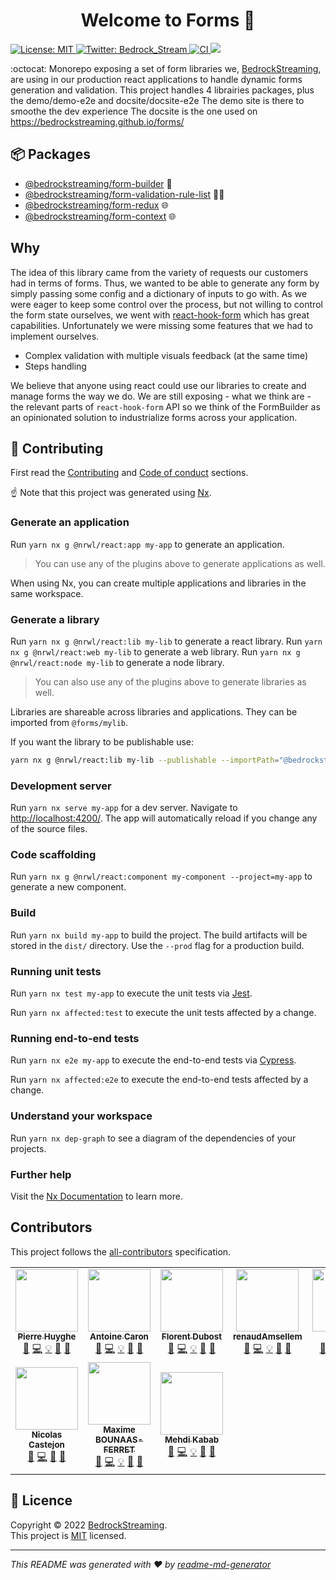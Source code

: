 <h1 align="center">Welcome to Forms 👋</h1>
<p>
  <a href="https://github.com/BedrockStreaming/forms/blob/main/LICENSE" target="_blank">
    <img alt="License: MIT" src="https://img.shields.io/badge/License-MIT-yellow.svg" />
  </a>
  <a href="https://twitter.com/Bedrock_Stream" target="_blank">
    <img alt="Twitter: Bedrock_Stream" src="https://img.shields.io/twitter/follow/Bedrock_Stream.svg?style=social" />
  </a>
  <a href="https://github.com/BedrockStreaming/forms/actions/workflows/main.yml" target="_blank">
    <img alt="CI" src="https://github.com/BedrockStreaming/forms/actions/workflows/main.yml/badge.svg" />
  </a>
  <a href="https://codecov.io/gh/BedrockStreaming/forms">
    <img src="https://codecov.io/gh/BedrockStreaming/forms/branch/master/graph/badge.svg?token=073DJ56DNX"/>
  </a>
</p>

:octocat: Monorepo exposing a set of form libraries we, [BedrockStreaming](https://www.bedrockstreaming.com/), are using in our production react applications to handle dynamic forms generation and validation.
This project handles 4 librairies packages, plus the demo/demo-e2e and docsite/docsite-e2e
The demo site is there to smoothe the dev experience
The docsite is the one used on https://bedrockstreaming.github.io/forms/

## :package: Packages

- [@bedrockstreaming/form-builder](libs/form-builder/README.md) :construction_worker:
- [@bedrockstreaming/form-validation-rule-list](libs/form-validation-rule-list/README.md) 🧑‍⚖️
- [@bedrockstreaming/form-redux](libs/form-redux/README.md) :globe_with_meridians:
- [@bedrockstreaming/form-context](libs/form-context/README.md) :globe_with_meridians:

## Why

The idea of this library came from the variety of requests our customers had in terms of forms. Thus, we wanted to be able to generate any form by simply passing some config and a dictionary of inputs to go with.
As we were eager to keep some control over the process, but not willing to control the form state ourselves, we went with [react-hook-form](https://react-hook-form.com/) which has great capabilities. Unfortunately we were missing some features that we had to implement ourselves.

- Complex validation with multiple visuals feedback (at the same time)
- Steps handling

We believe that anyone using react could use our libraries to create and manage forms the way we do. We are still exposing - what we think are - the relevant parts of `react-hook-form` API so we think of the FormBuilder as an opinionated solution to industrialize forms across your application.

## 🤝 Contributing

First read the [Contributing](.github/CONTRIBUTING.md) and [Code of conduct](.github/CODE_OF_CONDUCT.md) sections.

:point_up: Note that this project was generated using [Nx](https://nx.dev).

### Generate an application

Run `yarn nx g @nrwl/react:app my-app` to generate an application.

> You can use any of the plugins above to generate applications as well.

When using Nx, you can create multiple applications and libraries in the same workspace.

### Generate a library

Run `yarn nx g @nrwl/react:lib my-lib` to generate a react library.
Run `yarn nx g @nrwl/react:web my-lib` to generate a web library.
Run `yarn nx g @nrwl/react:node my-lib` to generate a node library.

> You can also use any of the plugins above to generate libraries as well.

Libraries are shareable across libraries and applications. They can be imported from `@forms/mylib`.

If you want the library to be publishable use:

```bash
yarn nx g @nrwl/react:lib my-lib --publishable --importPath="@bedrockstreaming/form-foo"
```

### Development server

Run `yarn nx serve my-app` for a dev server. Navigate to [http://localhost:4200/](http://localhost:4200/). The app will automatically reload if you change any of the source files.

### Code scaffolding

Run `yarn nx g @nrwl/react:component my-component --project=my-app` to generate a new component.

### Build

Run `yarn nx build my-app` to build the project. The build artifacts will be stored in the `dist/` directory. Use the `--prod` flag for a production build.

### Running unit tests

Run `yarn nx test my-app` to execute the unit tests via [Jest](https://jestjs.io).

Run `yarn nx affected:test` to execute the unit tests affected by a change.

### Running end-to-end tests

Run `yarn nx e2e my-app` to execute the end-to-end tests via [Cypress](https://www.cypress.io).

Run `yarn nx affected:e2e` to execute the end-to-end tests affected by a change.

### Understand your workspace

Run `yarn nx dep-graph` to see a diagram of the dependencies of your projects.

### Further help

Visit the [Nx Documentation](https://nx.dev) to learn more.

## Contributors

This project follows the [all-contributors](https://github.com/all-contributors/all-contributors) specification.

<!-- ALL-CONTRIBUTORS-LIST:START - Do not remove or modify this section -->
<!-- prettier-ignore-start -->
<!-- markdownlint-disable -->
<table>
  <tbody>
    <tr>
      <td align="center"><a href="https://github.com/hpierre74"><img src="https://avatars.githubusercontent.com/u/25172711?v=4?s=100" width="100px;" alt=""/><br /><sub><b>Pierre Huyghe</b></sub></a><br /><a href="https://github.com/BedrockStreaming/forms/commits?author=hpierre74" title="Documentation">📖</a> <a href="https://github.com/BedrockStreaming/forms/commits?author=hpierre74" title="Code">💻</a> <a href="#example-hpierre74" title="Examples">💡</a> <a href="#maintenance-hpierre74" title="Maintenance">🚧</a> <a href="#ideas-hpierre74" title="Ideas, Planning, & Feedback">🤔</a></td>
      <td align="center"><a href="http://slashgear.github.io/"><img src="https://avatars.githubusercontent.com/u/6263857?v=4?s=100" width="100px;" alt=""/><br /><sub><b>Antoine Caron</b></sub></a><br /><a href="https://github.com/BedrockStreaming/forms/commits?author=Slashgear" title="Documentation">📖</a> <a href="https://github.com/BedrockStreaming/forms/commits?author=Slashgear" title="Code">💻</a> <a href="#example-Slashgear" title="Examples">💡</a> <a href="#maintenance-Slashgear" title="Maintenance">🚧</a> <a href="#ideas-Slashgear" title="Ideas, Planning, & Feedback">🤔</a></td>
      <td align="center"><a href="https://github.com/fdubost"><img src="https://avatars.githubusercontent.com/u/3973818?v=4?s=100" width="100px;" alt=""/><br /><sub><b>Florent Dubost</b></sub></a><br /><a href="https://github.com/BedrockStreaming/forms/commits?author=fdubost" title="Documentation">📖</a> <a href="https://github.com/BedrockStreaming/forms/commits?author=fdubost" title="Code">💻</a> <a href="#example-fdubost" title="Examples">💡</a> <a href="#maintenance-fdubost" title="Maintenance">🚧</a> <a href="#ideas-fdubost" title="Ideas, Planning, & Feedback">🤔</a></td>
      <td align="center"><a href="https://github.com/renaudAmsellem"><img src="https://avatars.githubusercontent.com/u/5941601?v=4?s=100" width="100px;" alt=""/><br /><sub><b>renaudAmsellem</b></sub></a><br /><a href="https://github.com/BedrockStreaming/forms/commits?author=renaudAmsellem" title="Documentation">📖</a> <a href="https://github.com/BedrockStreaming/forms/commits?author=renaudAmsellem" title="Code">💻</a> <a href="#example-renaudAmsellem" title="Examples">💡</a> <a href="#maintenance-renaudAmsellem" title="Maintenance">🚧</a> <a href="#ideas-renaudAmsellem" title="Ideas, Planning, & Feedback">🤔</a></td>
      <td align="center"><a href="https://github.com/jcoquet"><img src="https://avatars.githubusercontent.com/u/26571211?v=4?s=100" width="100px;" alt=""/><br /><sub><b>jcoquet</b></sub></a><br /><a href="https://github.com/BedrockStreaming/forms/commits?author=jcoquet" title="Documentation">📖</a> <a href="https://github.com/BedrockStreaming/forms/commits?author=jcoquet" title="Code">💻</a> <a href="#example-jcoquet" title="Examples">💡</a> <a href="#maintenance-jcoquet" title="Maintenance">🚧</a> <a href="#ideas-jcoquet" title="Ideas, Planning, & Feedback">🤔</a></td>
      <td align="center"><a href="https://github.com/UltiXstorm"><img src="https://avatars.githubusercontent.com/u/53232310?v=4?s=100" width="100px;" alt=""/><br /><sub><b>UltiXstorm</b></sub></a><br /><a href="https://github.com/BedrockStreaming/forms/commits?author=UltiXstorm" title="Documentation">📖</a> <a href="https://github.com/BedrockStreaming/forms/commits?author=UltiXstorm" title="Code">💻</a> <a href="#maintenance-UltiXstorm" title="Maintenance">🚧</a> <a href="#ideas-UltiXstorm" title="Ideas, Planning, & Feedback">🤔</a></td>
      <td align="center"><a href="https://lacruz.org/team/alves-mickael"><img src="https://avatars.githubusercontent.com/u/60877626?v=4?s=100" width="100px;" alt=""/><br /><sub><b>Alves Mickaël</b></sub></a><br /><a href="https://github.com/BedrockStreaming/forms/commits?author=Cruz-Azul" title="Documentation">📖</a> <a href="https://github.com/BedrockStreaming/forms/commits?author=Cruz-Azul" title="Code">💻</a> <a href="#maintenance-Cruz-Azul" title="Maintenance">🚧</a> <a href="#ideas-Cruz-Azul" title="Ideas, Planning, & Feedback">🤔</a></td>
    </tr>
    <tr>
      <td align="center"><a href="https://github.com/nicolasca"><img src="https://avatars.githubusercontent.com/u/2886734?v=4?s=100" width="100px;" alt=""/><br /><sub><b>Nicolas Castejon</b></sub></a><br /><a href="https://github.com/BedrockStreaming/forms/commits?author=nicolasca" title="Documentation">📖</a> <a href="https://github.com/BedrockStreaming/forms/commits?author=nicolasca" title="Code">💻</a> <a href="#maintenance-nicolasca" title="Maintenance">🚧</a> <a href="#ideas-nicolasca" title="Ideas, Planning, & Feedback">🤔</a></td>
      <td align="center"><a href="https://github.com/MaximeBF2000"><img src="https://avatars.githubusercontent.com/u/46478550?v=4?s=100" width="100px;" alt=""/><br /><sub><b>Maxime BOUNAAS-FERRET</b></sub></a><br /><a href="https://github.com/BedrockStreaming/forms/commits?author=MaximeBF2000" title="Documentation">📖</a> <a href="https://github.com/BedrockStreaming/forms/commits?author=MaximeBF2000" title="Code">💻</a> <a href="#example-MaximeBF2000" title="Examples">💡</a> <a href="#maintenance-MaximeBF2000" title="Maintenance">🚧</a> <a href="#ideas-MaximeBF2000" title="Ideas, Planning, & Feedback">🤔</a></td>
      <td align="center"><a href="http://pioupioum.fr/"><img src="https://avatars.githubusercontent.com/u/22614?v=4?s=100" width="100px;" alt=""/><br /><sub><b>Mehdi Kabab</b></sub></a><br /><a href="https://github.com/BedrockStreaming/forms/commits?author=piouPiouM" title="Documentation">📖</a> <a href="https://github.com/BedrockStreaming/forms/commits?author=piouPiouM" title="Code">💻</a> <a href="#example-piouPiouM" title="Examples">💡</a> <a href="#maintenance-piouPiouM" title="Maintenance">🚧</a> <a href="#ideas-piouPiouM" title="Ideas, Planning, & Feedback">🤔</a></td>
    </tr>
  </tbody>
</table>

<!-- markdownlint-restore -->
<!-- prettier-ignore-end -->

<!-- ALL-CONTRIBUTORS-LIST:END -->

## :memo: Licence

Copyright © 2022 [BedrockStreaming](https://github.com/BedrockStreaming).<br />
This project is [MIT](https://github.com/BedrockStreaming/forms/blob/master/LICENSE) licensed.

---

_This README was generated with ❤️ by [readme-md-generator](https://github.com/kefranabg/readme-md-generator)_
